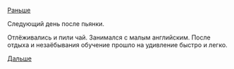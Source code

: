 [Раньше](2018.10.06.md)

Следующий день после пьянки.

Отлёживались и пили чай. Занимался с малым английским.
После отдыха и незаёбывания обучение прошло на удивление быстро и легко.

[Дальше](2018.10.08.md)
